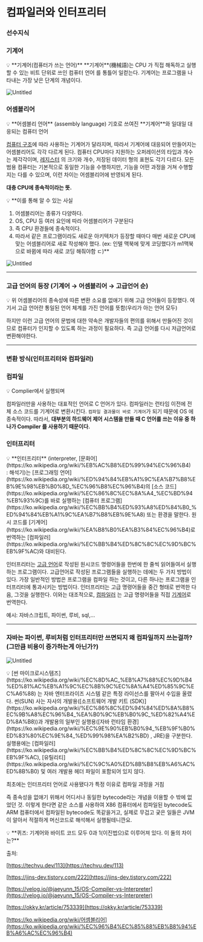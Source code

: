 # 컴파일러와 인터프리터

### 선수지식

### 기계어

<aside>
💡 **기계어(컴퓨터가 쓰는 언어)**
**기계어**(機械語)는 CPU 가 직접 해독하고 실행할 수 있는 비트 단위로 쓰인 컴퓨터 언어
를 통틀어 일컫는다. 기계어는 프로그램을 나타내는 가장 낮은 단계의 개념이다.

</aside>

![Untitled](%E1%84%8F%E1%85%A5%E1%86%B7%E1%84%91%E1%85%A1%E1%84%8B%E1%85%B5%E1%86%AF%E1%84%85%E1%85%A5%E1%84%8B%E1%85%AA%20%E1%84%8B%E1%85%B5%E1%86%AB%E1%84%90%E1%85%A5%E1%84%91%E1%85%B3%E1%84%85%E1%85%B5%E1%84%90%E1%85%A5%20e1b2937d05744807b01103da794d6fac/Untitled.png)

### 어셈블리어

<aside>
💡 **어셈블리 언어** (assembly language)
기호로 쓰여진 **기계어**와 일대일 대응되는 컴퓨터 언어

[컴퓨터 구조](https://ko.wikipedia.org/wiki/%EC%BB%B4%ED%93%A8%ED%84%B0_%EA%B5%AC%EC%A1%B0)에 따라 사용하는 기계어가 달라지며, 따라서 기계어에 대응되어 만들어지는 어셈블리어도 각각 다르게 된다. 컴퓨터 CPU마다 지원하는 오퍼레이션의 타입과 개수는 제각각이며, [레지스터](https://ko.wikipedia.org/wiki/CPU_%EB%A0%88%EC%A7%80%EC%8A%A4%ED%84%B0)
의 크기와 개수, 저장된 데이터 형의 표현도 각기 다르다. 모든 범용 컴퓨터는 기본적으로 동일한 기능을 수행하지만, 기능을 어떤 과정을 거쳐 수행할지는 다를 수 있으며, 이런 차이는 어셈블리어에 반영되게 된다.

**대충 CPU에 종속적이라는 뜻.**

</aside>

<aside>
💡 **이를 통해 알 수 있는 사실

1. 어셈블리어는 종류가 다양하다.
2. OS, CPU 등 여러 요인에 따라 어셈블리어가 구분된다
3. 즉 CPU 환경들에 종속적이다.
4. 따라서 같은 프로그램이라도 새로운 아키텍처가 등장할 때마다 매번 새로운 CPU에 맞는 어셈블리어로 새로 작성해야 했다.
(ex: 인텔 맥북에 맞게 코딩했다가 m1맥북으로 바뀜에 따라 새로 코딩 해줘야함 ㄷ)**

</aside>

![Untitled](%E1%84%8F%E1%85%A5%E1%86%B7%E1%84%91%E1%85%A1%E1%84%8B%E1%85%B5%E1%86%AF%E1%84%85%E1%85%A5%E1%84%8B%E1%85%AA%20%E1%84%8B%E1%85%B5%E1%86%AB%E1%84%90%E1%85%A5%E1%84%91%E1%85%B3%E1%84%85%E1%85%B5%E1%84%90%E1%85%A5%20e1b2937d05744807b01103da794d6fac/Untitled%201.png)

---

### 고급 언어의 등장 (기계어 → 어셈블리어 → 고급언어 순)

<aside>
💡 위 어셈블리어의 종속성에 따른 변환 소요를 없애기 위해 고급 언어들이 등장했다.
여기서 고급 언어란 통일된 언어 체계를 가진 언어를 뜻함(우리가 아는 언어 모두)

하지만 이런 고급 언어의 문법에 대한 약속은 개발자들의 편의를 위해서 만들어진 것이므로 컴퓨터가 인지할 수 있도록 하는 과정이 필요하다. 즉 고급 언어를 다시 저급언어로 변환해야한다.

</aside>

---

### 변환 방식(인터프리터와 컴파일러)

### 컴파일

<aside>
💡 Complier에서 실행되며 

컴파일러만을 사용하는 대표적인 언어로 C 언어가 있다. 컴파일러는 런타임 이전에 전체 소스 코드를 기계어로 변환시킨다. `컴파일 결과물이 바로 기계어`가 되기 때문에 OS 에 종속적이다. 따라서, **대부분의 하드웨어 제어 시스템을 만들 때 C 언어를 쓰는 이유 중 하나가 Compiler 를 사용하기 때문이다.**

</aside>

### 인터프리터

<aside>
💡 **인터프리터** (interpreter, [문화어](https://ko.wikipedia.org/wiki/%EB%AC%B8%ED%99%94%EC%96%B4) : 해석기)는 [프로그래밍 언어](https://ko.wikipedia.org/wiki/%ED%94%84%EB%A1%9C%EA%B7%B8%EB%9E%98%EB%B0%8D_%EC%96%B8%EC%96%B4)의 [소스 코드](https://ko.wikipedia.org/wiki/%EC%86%8C%EC%8A%A4_%EC%BD%94%EB%93%9C)를 바로 실행하는 [컴퓨터 프로그램](https://ko.wikipedia.org/wiki/%EC%BB%B4%ED%93%A8%ED%84%B0_%ED%94%84%EB%A1%9C%EA%B7%B8%EB%9E%A8) 또는 환경을 말한다. 원시 코드를 [기계어](https://ko.wikipedia.org/wiki/%EA%B8%B0%EA%B3%84%EC%96%B4)로 번역하는 [컴파일러](https://ko.wikipedia.org/wiki/%EC%BB%B4%ED%8C%8C%EC%9D%BC%EB%9F%AC)와 대비된다.

인터프리터는 [고급 언어](https://ko.wikipedia.org/wiki/%EA%B3%A0%EA%B8%89_%EC%96%B8%EC%96%B4)로 작성된 원시코드 명령어들을 한번에 한 줄씩 읽어들여서 실행하는 프로그램이다. 고급언어로 작성된 프로그램들을 실행하는 데에는 두 가지 방법이 있다. 가장 일반적인 방법은 프로그램을 컴파일 하는 것이고, 다른 하나는 프로그램을 인터프리터에 통과시키는 방법이다. 인터프리터는 고급 명령어들을 중간 형태로 번역한 다음, 그것을 실행한다. 이와는 대조적으로, [컴파일러](https://ko.wikipedia.org/wiki/%EC%BB%B4%ED%8C%8C%EC%9D%BC%EB%9F%AC)
는 고급 명령어들을 직접 [기계어](https://ko.wikipedia.org/wiki/%EA%B8%B0%EA%B3%84%EC%96%B4)로 번역한다.

예시: 자바스크립트, 파이썬, 루비, sql,...

</aside>

---

### 자바는 파이썬, 루비처럼 인터프리터만 쓰면되지 왜 컴파일까지 쓰는걸까? (그만큼 비용이 증가하는게 아닌가?)

![Untitled](%E1%84%8F%E1%85%A5%E1%86%B7%E1%84%91%E1%85%A1%E1%84%8B%E1%85%B5%E1%86%AF%E1%84%85%E1%85%A5%E1%84%8B%E1%85%AA%20%E1%84%8B%E1%85%B5%E1%86%AB%E1%84%90%E1%85%A5%E1%84%91%E1%85%B3%E1%84%85%E1%85%B5%E1%84%90%E1%85%A5%20e1b2937d05744807b01103da794d6fac/Untitled%202.png)

<aside>
💡 [썬 마이크로시스템즈](https://ko.wikipedia.org/wiki/%EC%8D%AC_%EB%A7%88%EC%9D%B4%ED%81%AC%EB%A1%9C%EC%8B%9C%EC%8A%A4%ED%85%9C%EC%A6%88)
는 자바 엔터프라이즈 시스템 같은 특정 라이선스를 팔아서 수입을 올렸다. 썬(SUN) 사는 자사의 개발용([소프트웨어 개발 키트 (SDK)](https://ko.wikipedia.org/wiki/%EC%86%8C%ED%94%84%ED%8A%B8%EC%9B%A8%EC%96%B4_%EA%B0%9C%EB%B0%9C_%ED%82%A4%ED%8A%B8))과 개발용의 일부인 실행용([자바 런타임 환경](https://ko.wikipedia.org/wiki/%EC%9E%90%EB%B0%94_%EB%9F%B0%ED%83%80%EC%9E%84_%ED%99%98%EA%B2%BD)
, JRE)을 구분한다. 실행용에는 [컴파일러](https://ko.wikipedia.org/wiki/%EC%BB%B4%ED%8C%8C%EC%9D%BC%EB%9F%AC), [유틸리티](https://ko.wikipedia.org/wiki/%EC%9C%A0%ED%8B%B8%EB%A6%AC%ED%8B%B0) 및 여러 개발용 헤더 파일이 포함되어 있지 않다.

</aside>

최초에는 인터프리터 언어로 사용됐다가 특정 이유로 컴파일 과정을 거침

즉 종속성을 없애기 위해서 어디서나 동일한 bytecode라는 개념을 이용할 수 밖에 없었던 것. 이렇게 한다면 같은 소스를 사용하여 X86 컴퓨터에서 컴파일된 bytecode도 ARM 컴퓨터에서 컴파일된 bytecode도 똑같을거고, 실제로 무겁고 궂은 일들은 JVM이 알아서 적절하게 머신코드로 해석해서 실행될테니깐요.

<aside>
💡 **퀴즈: 기계어와 바이트 코드 모두 0과 1(이진법으)로 이루어져 있다. 이 둘의 차이는?**

</aside>

출처:

[https://techvu.dev/113](https://techvu.dev/113)

[https://jins-dev.tistory.com/222](https://jins-dev.tistory.com/222)

[https://velog.io/@jaeyunn_15/OS-Compiler-vs-Interpreter](https://velog.io/@jaeyunn_15/OS-Compiler-vs-Interpreter)

[https://okky.kr/article/753339](https://okky.kr/article/753339)

[https://ko.wikipedia.org/wiki/어셈블리어](https://ko.wikipedia.org/wiki/%EC%96%B4%EC%85%88%EB%B8%94%EB%A6%AC%EC%96%B4)